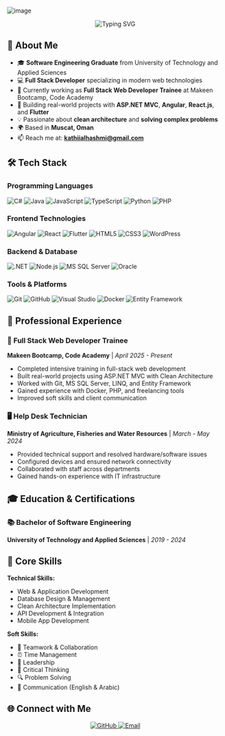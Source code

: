 ![image](https://github.com/user-attachments/assets/7345c65c-1692-446c-aa54-cc9aacb9831f)



<div align="center">
  <img src="https://readme-typing-svg.herokuapp.com?font=Fira+Code&pause=1000&color=ec97b1&center=true&vCenter=true&width=600&lines=Software+Engineer;Full+Stack+Developer;Frontend+Specialist;Problem+Solver;Always+Learning+New+Technologies" alt="Typing SVG" />
</div>

## 🚀 About Me

- 🎓 **Software Engineering Graduate** from University of Technology and Applied Sciences 
- 💻 **Full Stack Developer** specializing in modern web technologies
- 🌱 Currently working as **Full Stack Web Developer Trainee** at Makeen Bootcamp, Code Academy
- 🔭 Building real-world projects with **ASP.NET MVC**, **Angular**, **React.js**, and **Flutter**
- 💡 Passionate about **clean architecture** and **solving complex problems**
- 🌍 Based in **Muscat, Oman**
- 📫 Reach me at: **kathiialhashmi@gmail.com**

## 🛠️ Tech Stack
### Programming Languages
![C#](https://img.shields.io/badge/C%23-ec97b1?style=for-the-badge&logo=c-sharp&logoColor=white)
![Java](https://img.shields.io/badge/Java-ec97b1?style=for-the-badge&logo=java&logoColor=white)
![JavaScript](https://img.shields.io/badge/ec97b1-ec97b1?style=for-the-badge&logo=javascript&logoColor=white)
![TypeScript](https://img.shields.io/badge/ec97b1-ec97b1?style=for-the-badge&logo=typescript&logoColor=white)
![Python](https://img.shields.io/badge/Python-ec97b1?style=for-the-badge&logo=python&logoColor=white)
![PHP](https://img.shields.io/badge/PHP-ec97b1?style=for-the-badge&logo=php&logoColor=white)

### Frontend Technologies
![Angular](https://img.shields.io/badge/Angular-ec97b1?style=for-the-badge&logo=angular&logoColor=white)
![React](https://img.shields.io/badge/React-ec97b1?style=for-the-badge&logo=react&logoColor=white)
![Flutter](https://img.shields.io/badge/Flutter-ec97b1?style=for-the-badge&logo=flutter&logoColor=white)
![HTML5](https://img.shields.io/badge/HTML5-ec97b1?style=for-the-badge&logo=html5&logoColor=white)
![CSS3](https://img.shields.io/badge/CSS3-ec97b1?style=for-the-badge&logo=css3&logoColor=white)
![WordPress](https://img.shields.io/badge/WordPress-ec97b1?style=for-the-badge&logo=wordpress&logoColor=white)

### Backend & Database
![.NET](https://img.shields.io/badge/.NET-ec97b1?style=for-the-badge&logo=.net&logoColor=white)
![Node.js](https://img.shields.io/badge/Node.js-ec97b1?style=for-the-badge&logo=node.js&logoColor=white)
![MS SQL Server](https://img.shields.io/badge/Microsoft%20SQL%20Server-ec97b1?style=for-the-badge&logo=microsoft%20sql%20server&logoColor=white)
![Oracle](https://img.shields.io/badge/Oracle-ec97b1?style=for-the-badge&logo=oracle&logoColor=white)

### Tools & Platforms
![Git](https://img.shields.io/badge/Git-ec97b1?style=for-the-badge&logo=git&logoColor=white)
![GitHub](https://img.shields.io/badge/GitHub-ec97b1?style=for-the-badge&logo=github&logoColor=white)
![Visual Studio](https://img.shields.io/badge/Visual%20Studio-ec97b1?style=for-the-badge&logo=visual%20studio&logoColor=white)
![Docker](https://img.shields.io/badge/Docker-ec97b1?style=for-the-badge&logo=docker&logoColor=white)
![Entity Framework](https://img.shields.io/badge/Entity%20Framework-ec97b1?style=for-the-badge&logo=.net&logoColor=white)


## 💼 Professional Experience

### 🚀 Full Stack Web Developer Trainee
**Makeen Bootcamp, Code Academy** | *April 2025 - Present*
- Completed intensive training in full-stack web development
- Built real-world projects using ASP.NET MVC with Clean Architecture
- Worked with Git, MS SQL Server, LINQ, and Entity Framework
- Gained experience with Docker, PHP, and freelancing tools
- Improved soft skills and client communication

### 🖥️ Help Desk Technician
**Ministry of Agriculture, Fisheries and Water Resources** | *March - May 2024*
- Provided technical support and resolved hardware/software issues
- Configured devices and ensured network connectivity
- Collaborated with staff across departments
- Gained hands-on experience with IT infrastructure

## 🎓 Education & Certifications

### 📚 Bachelor of Software Engineering
**University of Technology and Applied Sciences** | *2019 - 2024*  




## 🌟 Core Skills

**Technical Skills:**
- Web & Application Development
- Database Design & Management
- Clean Architecture Implementation
- API Development & Integration
- Mobile App Development

**Soft Skills:**
- 🤝 Teamwork & Collaboration
- ⏰ Time Management
- 👥 Leadership
- 🧠 Critical Thinking
- 🔍 Problem Solving
- 💬 Communication (English & Arabic)



## 🌐 Connect with Me

<div align="center">
  <a href="https://github.com/YOUR_USERNAME">
    <img src="https://img.shields.io/badge/GitHub-100000?style=for-the-badge&logo=github&logoColor=white" alt="GitHub" />
  </a>
  <a href="mailto:kathiialhashmi@gmail.com">
    <img src="https://img.shields.io/badge/Email-D14836?style=for-the-badge&logo=gmail&logoColor=white" alt="Email" />
  </a>

</div>

